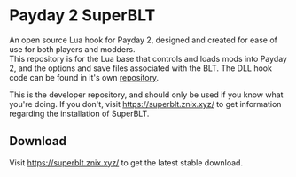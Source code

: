 # Payday 2 SuperBLT
An open source Lua hook for Payday 2, designed and created for ease of use for both players and modders.  
This repository is for the Lua base that controls and loads mods into Payday 2, and the options and save files associated with the BLT. The DLL hook code can be found in it's own [repository](https://gitlab.com/znixian/payday2-superblt).

This is the developer repository, and should only be used if you know what you're doing. If you don't, visit https://superblt.znix.xyz/ to get information regarding the installation of SuperBLT.

## Download
Visit https://superblt.znix.xyz/ to get the latest stable download.  

